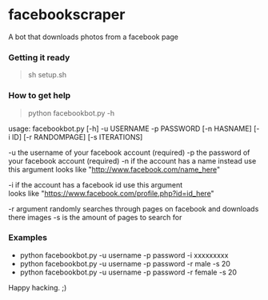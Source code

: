 # facebookscraper

A bot that downloads photos from a facebook page

### Getting it ready

> sh setup.sh

### How to get help
> python facebookbot.py -h

usage: facebookbot.py [-h] -u USERNAME -p PASSWORD [-n HASNAME] [-i ID]
                      [-r RANDOMPAGE] [-s ITERATIONS]
                      

-u 
the username of your facebook account (required)
-p 
the password of your facebook account (required)
-n 
if the account has a name instead use this argument 
looks like "http://www.facebook.com/name_here"

-i 
if the account has a facebook id use this argument   
looks like "https://www.facebook.com/profile.php?id=id_here"

-r 
argument randomly searches through pages on facebook and downloads there images
-s 
is the amount of pages to search for


### Examples

- python facebookbot.py -u username -p password -i xxxxxxxxx 
- python facebookbot.py -u username -p password -r male -s 20
- python facebookbot.py -u username -p password -r female -s 20


Happy hacking. ;)


